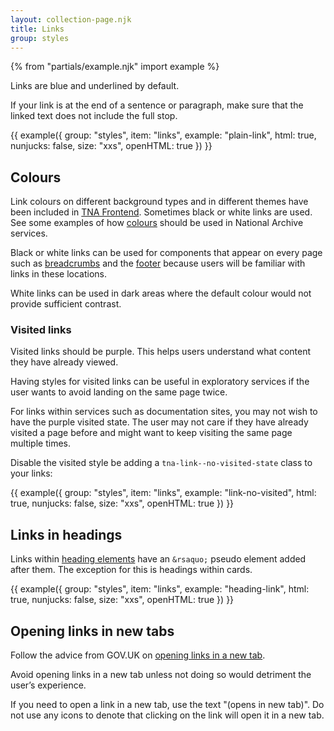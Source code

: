```yaml
---
layout: collection-page.njk
title: Links
group: styles
---
```


{% from "partials/example.njk" import example %}

Links are blue and underlined by default.

If your link is at the end of a sentence or paragraph, make sure that the linked text does not include the full stop.

{{ example({ group: "styles", item: "links", example: "plain-link", html: true, nunjucks: false, size: "xxs", openHTML: true }) }}

## Colours

Link colours on different background types and in different themes have been included in [TNA Frontend](https://github.com/nationalarchives/tna-frontend). Sometimes black or white links are used. See some examples of how [colours](/design-system/styles/colours/) should be used in National Archive services.

Black or white links can be used for components that appear on every page such as [breadcrumbs](/design-system/components/breadcrumbs/) and the [footer](/design-system/components/footer/) because users will be familiar with links in these locations.

White links can be used in dark areas where the default colour would not provide sufficient contrast.

### Visited links

Visited links should be purple. This helps users understand what content they have already viewed.

Having styles for visited links can be useful in exploratory services if the user wants to avoid landing on the same page twice.

For links within services such as documentation sites, you may not wish to have the purple visited state. The user may not care if they have already visited a page before and might want to keep visiting the same page multiple times.

Disable the visited style be adding a `tna-link--no-visited-state` class to your links:

{{ example({ group: "styles", item: "links", example: "link-no-visited", html: true, nunjucks: false, size: "xxs", openHTML: true }) }}

## Links in headings

Links within [heading elements](/design-system/styles/typography/#headings) have an `&rsaquo;` pseudo element added after them. The exception for this is headings within cards.

{{ example({ group: "styles", item: "links", example: "heading-link", html: true, nunjucks: false, size: "xxs", openHTML: true }) }}

## Opening links in new tabs

Follow the advice from GOV.UK on [opening links in a new tab](https://design-system.service.gov.uk/styles/links/#opening-links-in-a-new-tab).

Avoid opening links in a new tab unless not doing so would detriment the user’s experience.

If you need to open a link in a new tab, use the text "(opens in new tab)". Do not use any icons to denote that clicking on the link will open it in a new tab.
